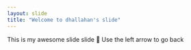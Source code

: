 ```yaml
---
layout: slide
title: "Welcome to dhallahan's slide"
---
```

This is my awesome slide slide :tada:
Use the left arrow to go back
